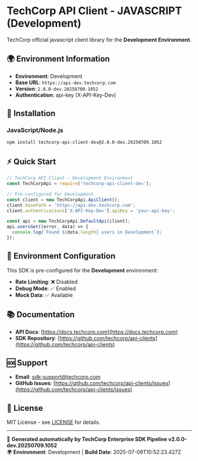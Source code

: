 # TechCorp API Client - JAVASCRIPT (Development)

TechCorp official javascript client library for the **Development Environment**.

## 🌍 Environment Information

- **Environment**: Development
- **Base URL**: `https://api-dev.techcorp.com`
- **Version**: `2.0.0-dev.20250709.1052`
- **Authentication**: api-key (X-API-Key-Dev)

## 🚀 Installation

### JavaScript/Node.js

```bash
npm install techcorp-api-client-dev@2.0.0-dev.20250709.1052
```

## ⚡ Quick Start

```javascript
// TechCorp API Client - Development Environment
const TechCorpApi = require('techcorp-api-client-dev');

// Pre-configured for Development
const client = new TechCorpApi.ApiClient();
client.basePath = 'https://api-dev.techcorp.com';
client.authentications['X-API-Key-Dev'].apiKey = 'your-api-key';

const api = new TechCorpApi.DefaultApi(client);
api.usersGet((error, data) => {
  console.log(`Found ${data.length} users in Development`);
});
```

## 🔧 Environment Configuration

This SDK is pre-configured for the **Development** environment:

- **Rate Limiting**: ❌ Disabled
- **Debug Mode**: ✅ Enabled  
- **Mock Data**: ✅ Available

## 📚 Documentation

- **API Docs**: [https://docs.techcorp.com](https://docs.techcorp.com)
- **SDK Repository**: [https://github.com/techcorp/api-clients](https://github.com/techcorp/api-clients)

## 🆘 Support

- **Email**: [sdk-support@techcorp.com](mailto:sdk-support@techcorp.com)
- **GitHub Issues**: [https://github.com/techcorp/api-clients/issues](https://github.com/techcorp/api-clients/issues)

## 📄 License

MIT License - see [LICENSE](https://opensource.org/licenses/MIT) for details.

---
🤖 **Generated automatically by TechCorp Enterprise SDK Pipeline v2.0.0-dev.20250709.1052**  
🌍 **Environment**: Development | **Build Date**: 2025-07-09T10:52:23.427Z
